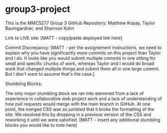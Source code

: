# group3-project
This is the MMC5277 Group 3 GitHub Repository: Matthew Kopay, Taylor Baumgardner, and Shannon Kuhn

Link to LIVE site: [MATT - copy/paste deployed link here]

Commit Discrepancy: [MATT - per the assignement instructions, we need to explain why you have significantly more commits on this project than Taylor and I do. It looks like you would submit multiple commits in one sitting for small and specific chunks of work, whereas Taylor and I would do broad work that changed multpile things and submit them all in one large commit. But I don't want to assume that's the case.]

Stumbling Blocks:

The only major stumbling block we ran into stemmed from a lack of experience in collaborative web project work and a lack of understanding of how pull requests would merge with the main branch in GitHub. At one point, the merged CSS was so jumbled that it broke the formatting of the site. We resolved this by dropping in a previous version of the CSS and reworking it until we were satisfied.
[MATT - insert any additional stumbling blocks you would like to note here]
